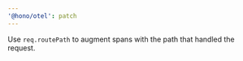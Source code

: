 ```yaml
---
'@hono/otel': patch
---
```


Use `req.routePath` to augment spans with the path that handled the request.
